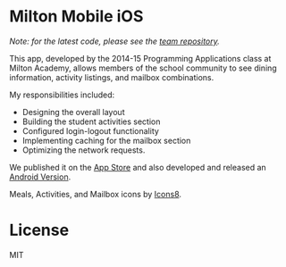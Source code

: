 # Milton Mobile iOS

_Note: for the latest code, please see the [team repository](https://github.com/milton-programming/MiltonMobileIOS)._

This app, developed by the 2014-15 Programming Applications class at Milton Academy,
allows members of the school community to see
dining information, activity listings, and mailbox combinations.

My responsibilities included:
- Designing the overall layout
- Building the student activities section
- Configured login-logout functionality
- Implementing caching for the mailbox section
- Optimizing the network requests.

We published it on the [App Store](https://itunes.apple.com/us/app/milton-academy-students/id1044409498)
and also developed and released an [Android Version](https://github.com/ravirahman/Milton-Mobile-Android).

Meals, Activities, and Mailbox icons by [Icons8](https://www.icons8.com).

# License
MIT
